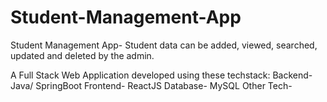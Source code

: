 # Student-Management-App
Student Management App- Student data can be added, viewed, searched, updated and deleted by the admin.

A Full Stack Web Application developed using these techstack:
Backend- Java/ SpringBoot
Frontend- ReactJS
Database- MySQL
Other Tech-

